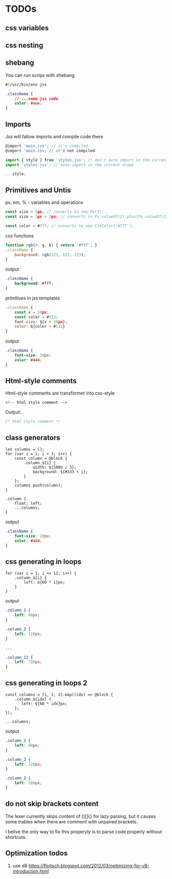 # TODOs

## css variables
## css nesting
## shebang

You can run scrips with shebang
```css
#!/usr/bin/env jss

.className {
    // ...some jss code
    color: #eee;
}
```

## Imports

Jss will fallow imports and compile code there
```javascript
@import 'main.jss'; // it's compiled
@import 'main.css; // it's not compiled

import { style } from 'styles.jss'; // don't auto import in the current scope, you need to call ...style
import 'styles.jss'; // auto-import in the current scope

...style;
```

## Primitives and Untis

px, em, % - variables and operations

``` javascript
const size = 3px; // converts to new Px(3);
const size = 1px + 2px; // converts to Px.valueOf(1).plus(Px.valueOf(2));

const color = #777; // converts to new CssColor('#777');
```


css functions

``` javascript
function rgb(r, g, b) { return '#fff'; }
.className {
    background: rgb(123, 123, 123);
}
```

output

``` css
.className {
    background: #fff;
}
```

primitives in jss templates

``` javascript
.className {
    const x = 10px;
    const color = #333;
    font-size: ${x + 10px};
    color: ${color + #111}
}
```

output

``` css
.className {
    font-size: 20px;
    color: #444;
}
```

## Html-style comments

Html-style comments are transformet into css-style

```jsslang
<!-- html style comment -->
```

Output:

```css
/* html style comment */
```

## class generators

```jsslang
let columns = [];
for (var i = 1; i < 3; i++) {
    const column = @block {
        .column_${i} {
            width: ${100% / 3};
            background: ${#333 + i};
        }
    };
    columns.push(column);
}

.column {
    float: left;
    ...columns;
}

```

output

``` css
.className {
    font-size: 20px;
    color: #444;
}
```

## css generating in loops

```jsslang
for (var i = 1; i <= 12; i++) {
    .column_${i} {
        left: ${60 * i}px;
    }
}
```

output
```css
.column_1 {
    left: 60px;
}

.column_2 {
    left: 120px;
}

...

.column_12 {
    left: 720px;
}
```

## css generating in loops 2

```jsslang
const columns = [1, 2, 3].map((idx) => @block {
    .column_${idx} {
       left: ${60 * idx}px;
    };
});

...columns;
```

output

```css
.column_1 {
    left: 60px;
}

.column_2 {
    left: 120px;
}

.column_2 {
    left: 180px;
}
```

## do not skip brackets content
The lexer currently skips content of ()[]{} for lazy parsing, but it causes some trables when there are comment with unpaired brackets.

I belive the only way to fix this properyly is to parse code properly without shortcuts.

## Optimization todos

1. use d8
https://floitsch.blogspot.com/2012/03/optimizing-for-v8-introduction.html
